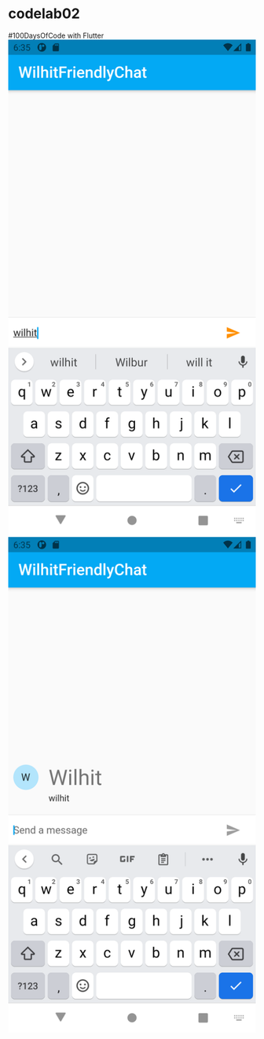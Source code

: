 # codelab02
#100DaysOfCode with Flutter
![alt tag](https://github.com/100-Days-Of-Code-With-Flutter/codelab02/blob/main/wilhit_friendly_chat/Screenshot_1604162127.png)
![alt tag](https://github.com/100-Days-Of-Code-With-Flutter/codelab02/blob/main/wilhit_friendly_chat/Screenshot_1604162132.png)
